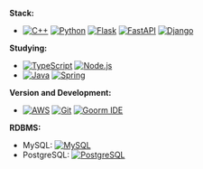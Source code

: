 **Stack:**
-  [![C++](https://img.shields.io/badge/C++-00599C?style=flat-square&logo=c%2B%2B&logoColor=white)](https://en.wikipedia.org/wiki/C%2B%2B) [![Python](https://img.shields.io/badge/Python-blue?style=flat-square&logo=python&logoColor=white)](https://www.python.org/) [![Flask](https://img.shields.io/badge/Flask-black?style=flat-square&logo=flask&logoColor=white)](https://flask.palletsprojects.com/) [![FastAPI](https://img.shields.io/badge/FastAPI-teal?style=flat-square&logo=fastapi&logoColor=white)](https://fastapi.tiangolo.com/) [![Django](https://img.shields.io/badge/Django-green?style=flat-square&logo=django&logoColor=white)](https://www.djangoproject.com/)

**Studying:**
- [![TypeScript](https://img.shields.io/badge/TypeScript-blue?style=flat-square&logo=typescript&logoColor=white)](https://www.typescriptlang.org/) [![Node.js](https://img.shields.io/badge/Node.js-green?style=flat-square&logo=node.js&logoColor=white)](https://nodejs.org/)
- [![Java](https://img.shields.io/badge/Java-red?style=flat-square&logo=java&logoColor=white)](https://www.oracle.com/java/) [![Spring](https://img.shields.io/badge/Spring-green?style=flat-square&logo=spring&logoColor=white)](https://spring.io/)

**Version and Development:**
- [![AWS](https://img.shields.io/badge/AWS-orange?style=flat-square&logo=amazon-aws&logoColor=white)](https://aws.amazon.com/) [![Git](https://img.shields.io/badge/Git-lightgrey?style=flat-square&logo=git&logoColor=white)](https://git-scm.com/) [![Goorm IDE](https://img.shields.io/badge/Goorm%20IDE-lightblue?style=flat-square)](https://ide.goorm.io/)

**RDBMS:**
- MySQL: [![MySQL](https://img.shields.io/badge/MySQL-blue?style=flat-square&logo=mysql&logoColor=white)](https://www.mysql.com/)
- PostgreSQL: [![PostgreSQL](https://img.shields.io/badge/PostgreSQL-blue?style=flat-square&logo=postgresql&logoColor=white)](https://www.postgresql.org/)
